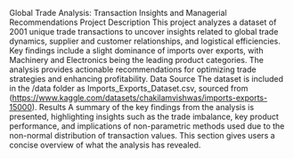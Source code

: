 Global Trade Analysis: Transaction Insights and Managerial Recommendations
Project Description
This project analyzes a dataset of 2001 unique trade transactions to uncover insights related to global trade dynamics, supplier and customer relationships, and logistical efficiencies. Key findings include a slight dominance of imports over exports, with Machinery and Electronics being the leading product categories. The analysis provides actionable recommendations for optimizing trade strategies and enhancing profitability.
Data Source
The dataset is included in the /data folder as Imports_Exports_Dataset.csv, sourced from (https://www.kaggle.com/datasets/chakilamvishwas/imports-exports-15000).
Results
A summary of the key findings from the analysis is presented, highlighting insights such as the trade imbalance, key product performance, and implications of non-parametric methods used due to the non-normal distribution of transaction values. This section gives users a concise overview of what the analysis has revealed.
